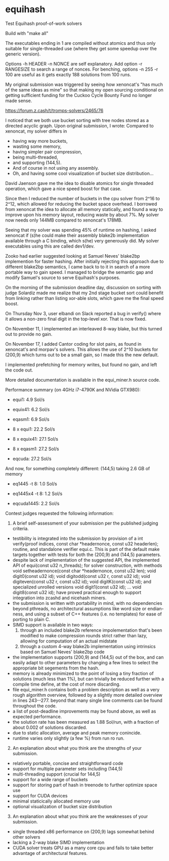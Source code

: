 # equihash
Test
Equihash proof-of-work solvers

Build with "make all"

The executables ending in 1 are compiled without atomics and thus
only suitable for single-threaded use (where they get some speedup over the generic version).

Options -h HEADER -n NONCE are self explanatory.
Add option -r RANGESIZE to search a range of nonces.
For benching, options -n 255 -r 100 are useful as it gets exactly 188 solutions from 100 runs.

My original submission was triggered by seeing how xenoncat's
"has much of the same ideas as mine" so that making my open sourcing conditional
on getting sufficient funding for the Cuckoo Cycle Bounty Fund no longer made sense.

https://forum.z.cash/t/tromps-solvers/2465/76

I noticed that we both use bucket sorting with tree nodes stored as a directed acyclic graph.
Upon original submission, I wrote: Compared to xenoncat, my solver differs in
- having way more buckets,
- wasting some memory,
- having simpler pair compression,
- being multi-threaded,
- and supporting (144,5).
- And of course in not using any assembly.
- Oh, and having some cool visualization of bucket size distribution...

David Jaenson gave me the idea to disable atomics for single threaded operation,
which gave a nice speed boost for that case.

Since then I reduced the number of buckets in the cpu solver from 2^16 to 2^12,
which allowed for reducing the bucket space overhead. I borrowed from xenoncat
the idea to allocate all memory statically, and found a way to improve upon his memory layout,
reducing waste by about 7%. My solver now needs only 144MB compared to xenoncat's 178MB.

Seeing that my solver was spending 45% of runtime on hashing, I asked xenoncat if (s)he
could make their assembly blake2b implementation available through a C binding, which s(he)
very generously did. My solver executables using this are called dev1/dev.

Zooko had earlier suggested looking at Samuel Neves' blake2bp implemention for faster hashing.
After initially rejecting this approach due to different blake2bp semantics, I came back to 
to it in search of a more portable way to gain speed. I managed to bridge the semantic gap
and modify Samuel's source to serve Equihash's purposes.

On the morning of the submission deadline day, discussion on sorting with judge Solardiz
made me realize that my 2nd stage bucket sort could benefit from linking rather than listing
xor-able slots, which gave me the final speed boost.

On Thursday Nov 3, user elbandi on Slack reported a bug in verify() where it allows a non-zero
final digit in the top-level xor. That is now fixed.

On November 11, I implemented an interleaved 8-way blake, but this turned out to provide no gain.

On November 17, I added Cantor coding for slot pairs, as found in xenoncat's and morpav's solvers.
This allows the use of 2^10 buckets for (200,9) which turns out to be a small gain,
so I made this the new default.

I implemented prefetching for memory writes, but found no gain, and left the code out.

More detailed documentation is available in the equi_miner.h source code.

Performance summary (on 4GHz i7-4790K and NVidia GTX980):

- equi1:        4.9 Sol/s
- equix41:      6.2 Sol/s
- eqasm1:       6.9 Sol/s

- 8 x equi1:   22.2 Sol/s
- 8 x equix41: 27.1 Sol/s
- 8 x eqasm1:  27.2 Sol/s

- eqcuda:      27.2 Sol/s

And now, for something completely different: (144,5) taking 2.6 GB of memory

- eq1445   -t 8: 1.0 Sol/s
- eq1445x4 -t 8: 1.2 Sol/s

- eqcuda1445:    2.2 Sol/s

Contest judges requested the following information:

1. A brief self-assessment of your submission per the published judging criteria.

- testibility is integrated into the submission by provision of a 
    int verify(proof indices, const char *headernonce, const u32 headerlen);
  routine, and standalone verifier equi.c. This is part of the default make targets
  together with tests for both the (200,9) and (144,5) parameters.
- despite lack of implementation of the suggested API, the implemented API of
    equi(const u32 n_threads);
  for solver construction, with methods
    void setheadernonce(const char *headernonce, const u32 len);
    void digit0(const u32 id);
    void digitodd(const u32 r, const u32 id);
    void digiteven(const u32 r, const u32 id);
    void digitK(const u32 id);
  and specialized unrolled versions
    void digit1(const u32 id);
    ...
    void digit8(const u32 id);
  have proved practical enough to support integration into zcashd and nicehash miners.
- the submission is written with portability in mind, with no dependencies beyond pthreads,
  no architectural assumptions like word size or endian-ness, and using a subset of C++ features
  (i.e. no templates) for ease of porting to plain C.
- SIMD support is available in two ways:
  1) through an included blake2b reference impolementation that's been modified to make compression
     rounds strict rather than lazy, allowing for computation of an actual midstate
  2) through a custom 4-way blake2b implementation using intrinsics based on Samuel Neves' blake2bp code
- the implementation supports (200,9) and (144,5) out of the box, and can easily adapt to other
  parameters by changing a few lines to select the appropriate bit segements from the hash.
- memory is already minimized to the point of losing a tiny fraction of solutions (much less than 1%),
  but can trivially be reduced further with a compile time define, at the cost of more discarding.
- file equi_miner.h contains both a problem description as well as a very rough algorithm overview,
  followed by a slightly more detailed overview in lines 243--277. beyond that many single line
  comments can be found throughout the code.
- a list of post-deadline improvements may be found above, as well as expected performance.
- the solution rate has been measured as 1.88 Sol/run,
  with a fraction of about 0.002 of solutions discarded.
- due to static allocation, average and peak memory conincide.
- runtime varies only slightly (a few %) from run ro run.

2. An explanation about what you think are the strengths of your submission.

- relatively portable, concise and straightforward code
- support for multiple parameter sets including (144,5)
- multi-threading support (crucial for 144,5)
- support for a wide range of buckets
- support for storing part of hash in treenode to further optimize space use
- support for CUDA devices
- minimal staticically allocated memory use
- optional visualization of bucket size distribution

3. An explanation about what you think are the weaknesses of your submission.

- single threaded x86 performance on (200,9) lags somewhat behind other solvers
- lacking a 2-way blake SIMD implementation
- CUDA solver treats GPU as a many core cpu and fails to take better advantage of architectural
  features.
